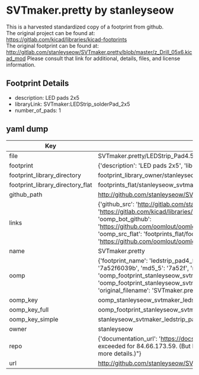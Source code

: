 # SVTmaker.pretty by stanleyseow  
This is a harvested standardized copy of a footprint from github.  
The original project can be found at:  
https://gitlab.com/kicad/libraries/kicad-footprints  
The original footprint can be found at:
http://gitlab.com/stanleyseow/SVTmaker.pretty/blob/master/z_Drill_05x6.kicad_mod
Please consult that link for additional, details, files, and license information.  
## Footprint Details
* description: LED pads 2x5  
* libraryLink: SVTmaker:LEDStrip_solderPad_2x5  
* number_of_pads: 1  
## yaml dump  
| Key | Value |  
| --- | --- |  
| file | SVTmaker.pretty/LEDStrip_Pad4.5mm.kicad_mod |  
| footprint | {'description': 'LED pads 2x5', 'libraryLink': 'SVTmaker:LEDStrip_solderPad_2x5', 'number_of_pads': 1} |  
| footprint_library_directory | footprint_library_owner/stanleyseow_SVTmaker.pretty |  
| footprint_library_directory_flat | footprints_flat/stanleyseow_svtmaker_ledstrip_pad4_5mm/working |  
| github_path | http://github.com/stanleyseow/SVTmaker.pretty/blob/master/LEDStrip_Pad4.5mm.kicad_mod |  
| links | {'github_src': 'http://gitlab.com/stanleyseow/SVTmaker.pretty/blob/master/z_Drill_05x6.kicad_mod', 'github_src_repo': 'https://gitlab.com/kicad/libraries/kicad-footprints', 'oomp_bot': 'footprints/stanleyseow_svtmaker_ledstrip_pad4_5mm/working', 'oomp_bot_github': 'https://github.com/oomlout/oomlout_oomp_footprint_bot/tree/main/footprints/stanleyseow_svtmaker_ledstrip_pad4_5mm/working', 'oomp_src_flat': 'footprints_flat/footprints_flat/stanleyseow_svtmaker_ledstrip_pad4_5mm/working', 'oomp_src_flat_github': 'https://github.com/oomlout/oomlout_oomp_footprint_src/tree/main/footprints_flat/stanleyseow_svtmaker_ledstrip_pad4_5mm/working'} |  
| name | SVTmaker.pretty |  
| oomp | {'footprint_name': 'ledstrip_pad4_5mm', 'library_name': 'svtmaker', 'md5': '7a52f6039bd34df191530fe27a979df0', 'md5_10': '7a52f6039b', 'md5_5': '7a52f', 'md5_6': '7a52f6', 'oomp_key': 'oomp_stanleyseow_svtmaker_ledstrip_pad4_5mm', 'oomp_key_extra': 'oomp_footprint_stanleyseow_svtmaker_ledstrip_pad4_5mm', 'oomp_key_full': 'oomp_footprint_stanleyseow_svtmaker_ledstrip_pad4_5mm_7a52f6', 'oomp_key_simple': 'stanleyseow_svtmaker_ledstrip_pad4_5mm', 'original_filename': 'SVTmaker.pretty/LEDStrip_Pad4.5mm.kicad_mod', 'owner_name': 'stanleyseow'} |  
| oomp_key | oomp_stanleyseow_svtmaker_ledstrip_pad4_5mm |  
| oomp_key_full | oomp_footprint_stanleyseow_svtmaker_ledstrip_pad4_5mm |  
| oomp_key_simple | stanleyseow_svtmaker_ledstrip_pad4_5mm |  
| owner | stanleyseow |  
| repo | {'documentation_url': 'https://docs.github.com/rest/overview/resources-in-the-rest-api#rate-limiting', 'message': "API rate limit exceeded for 84.66.173.59. (But here's the good news: Authenticated requests get a higher rate limit. Check out the documentation for more details.)"} |  
| url | http://github.com/stanleyseow/SVTmaker.pretty |  

